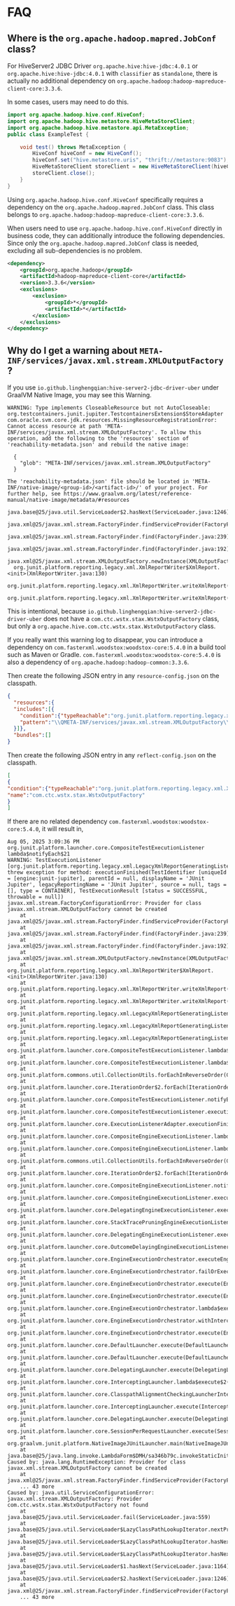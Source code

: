 # FAQ

## Where is the `org.apache.hadoop.mapred.JobConf` class?

For HiveServer2 JDBC Driver `org.apache.hive:hive-jdbc:4.0.1` or `org.apache.hive:hive-jdbc:4.0.1` with `classifier` as `standalone`,
there is actually no additional dependency on `org.apache.hadoop:hadoop-mapreduce-client-core:3.3.6`.

In some cases, users may need to do this.

```java
import org.apache.hadoop.hive.conf.HiveConf;
import org.apache.hadoop.hive.metastore.HiveMetaStoreClient;
import org.apache.hadoop.hive.metastore.api.MetaException;
public class ExampleTest {

    void test() throws MetaException {
        HiveConf hiveConf = new HiveConf();
        hiveConf.set("hive.metastore.uris", "thrift://metastore:9083");
        HiveMetaStoreClient storeClient = new HiveMetaStoreClient(hiveConf);
        storeClient.close();
    }
}
```

Using `org.apache.hadoop.hive.conf.HiveConf` specifically requires a dependency on the `org.apache.hadoop.mapred.JobConf` class. 
This class belongs to `org.apache.hadoop:hadoop-mapreduce-client-core:3.3.6`.

When users need to use `org.apache.hadoop.hive.conf.HiveConf` directly in business code, 
they can additionally introduce the following dependencies.
Since only the `org.apache.hadoop.mapred.JobConf` class is needed, excluding all sub-dependencies is no problem.

```xml
<dependency>
    <groupId>org.apache.hadoop</groupId>
    <artifactId>hadoop-mapreduce-client-core</artifactId>
    <version>3.3.6</version>
    <exclusions>
        <exclusion>
            <groupId>*</groupId>
            <artifactId>*</artifactId>
        </exclusion>
    </exclusions>
</dependency>
```

## Why do I get a warning about `META-INF/services/javax.xml.stream.XMLOutputFactory`?

If you use `io.github.linghengqian:hive-server2-jdbc-driver-uber` under GraalVM Native Image, you may see this Warning.

```shell
WARNING: Type implements CloseableResource but not AutoCloseable: org.testcontainers.junit.jupiter.TestcontainersExtension$StoreAdapter
com.oracle.svm.core.jdk.resources.MissingResourceRegistrationError: Cannot access resource at path 'META-INF/services/javax.xml.stream.XMLOutputFactory'. To allow this operation, add the following to the 'resources' section of 'reachability-metadata.json' and rebuild the native image:

  {
    "glob": "META-INF/services/javax.xml.stream.XMLOutputFactory"
  }

The 'reachability-metadata.json' file should be located in 'META-INF/native-image/<group-id>/<artifact-id>/' of your project. For further help, see https://www.graalvm.org/latest/reference-manual/native-image/metadata/#resources
  java.base@25/java.util.ServiceLoader$2.hasNext(ServiceLoader.java:1246)
  java.xml@25/javax.xml.stream.FactoryFinder.findServiceProvider(FactoryFinder.java:275)
  java.xml@25/javax.xml.stream.FactoryFinder.find(FactoryFinder.java:239)
  java.xml@25/javax.xml.stream.FactoryFinder.find(FactoryFinder.java:192)
  java.xml@25/javax.xml.stream.XMLOutputFactory.newInstance(XMLOutputFactory.java:143)
  org.junit.platform.reporting.legacy.xml.XmlReportWriter$XmlReport.<init>(XmlReportWriter.java:130)
  org.junit.platform.reporting.legacy.xml.XmlReportWriter.writeXmlReport(XmlReportWriter.java:118)
  org.junit.platform.reporting.legacy.xml.XmlReportWriter.writeXmlReport(XmlReportWriter.java:101)
```

This is intentional, 
because `io.github.linghengqian:hive-server2-jdbc-driver-uber` does not have a `com.ctc.wstx.stax.WstxOutputFactory` class, 
but only a `org.apache.hive.com.ctc.wstx.stax.WstxOutputFactory` class.

If you really want this warning log to disappear, 
you can introduce a dependency on `com.fasterxml.woodstox:woodstox-core:5.4.0` in a build tool such as Maven or Gradle.
`com.fasterxml.woodstox:woodstox-core:5.4.0` is also a dependency of `org.apache.hadoop:hadoop-common:3.3.6`.

Then create the following JSON entry in any `resource-config.json` on the classpath.

```json
{
  "resources":{
  "includes":[{
    "condition":{"typeReachable":"org.junit.platform.reporting.legacy.xml.XmlReportWriter"},
    "pattern":"\\QMETA-INF/services/javax.xml.stream.XMLOutputFactory\\E"
  }]},
  "bundles":[]
}
```

Then create the following JSON entry in any `reflect-config.json` on the classpath.

```json
[
{
"condition":{"typeReachable":"org.junit.platform.reporting.legacy.xml.XmlReportWriter"},
"name":"com.ctc.wstx.stax.WstxOutputFactory"
}
]
```

If there are no related dependency `com.fasterxml.woodstox:woodstox-core:5.4.0`, it will result in,

```shell
Aug 05, 2025 3:09:36 PM org.junit.platform.launcher.core.CompositeTestExecutionListener lambda$notifyEach$21
WARNING: TestExecutionListener [org.junit.platform.reporting.legacy.xml.LegacyXmlReportGeneratingListener] threw exception for method: executionFinished(TestIdentifier [uniqueId = [engine:junit-jupiter], parentId = null, displayName = 'JUnit Jupiter', legacyReportingName = 'JUnit Jupiter', source = null, tags = [], type = CONTAINER], TestExecutionResult [status = SUCCESSFUL, throwable = null])
javax.xml.stream.FactoryConfigurationError: Provider for class javax.xml.stream.XMLOutputFactory cannot be created
	at java.xml@25/javax.xml.stream.FactoryFinder.findServiceProvider(FactoryFinder.java:291)
	at java.xml@25/javax.xml.stream.FactoryFinder.find(FactoryFinder.java:239)
	at java.xml@25/javax.xml.stream.FactoryFinder.find(FactoryFinder.java:192)
	at java.xml@25/javax.xml.stream.XMLOutputFactory.newInstance(XMLOutputFactory.java:143)
	at org.junit.platform.reporting.legacy.xml.XmlReportWriter$XmlReport.<init>(XmlReportWriter.java:130)
	at org.junit.platform.reporting.legacy.xml.XmlReportWriter.writeXmlReport(XmlReportWriter.java:118)
	at org.junit.platform.reporting.legacy.xml.XmlReportWriter.writeXmlReport(XmlReportWriter.java:101)
	at org.junit.platform.reporting.legacy.xml.LegacyXmlReportGeneratingListener.writeXmlReportSafely(LegacyXmlReportGeneratingListener.java:117)
	at org.junit.platform.reporting.legacy.xml.LegacyXmlReportGeneratingListener.writeXmlReportInCaseOfRoot(LegacyXmlReportGeneratingListener.java:110)
	at org.junit.platform.reporting.legacy.xml.LegacyXmlReportGeneratingListener.executionFinished(LegacyXmlReportGeneratingListener.java:104)
	at org.junit.platform.launcher.core.CompositeTestExecutionListener.lambda$executionFinished$10(CompositeTestExecutionListener.java:74)
	at org.junit.platform.launcher.core.CompositeTestExecutionListener.lambda$notifyEach$21(CompositeTestExecutionListener.java:110)
	at org.junit.platform.commons.util.CollectionUtils.forEachInReverseOrder(CollectionUtils.java:263)
	at org.junit.platform.launcher.core.IterationOrder$2.forEach(IterationOrder.java:30)
	at org.junit.platform.launcher.core.CompositeTestExecutionListener.notifyEach(CompositeTestExecutionListener.java:108)
	at org.junit.platform.launcher.core.CompositeTestExecutionListener.executionFinished(CompositeTestExecutionListener.java:73)
	at org.junit.platform.launcher.core.ExecutionListenerAdapter.executionFinished(ExecutionListenerAdapter.java:57)
	at org.junit.platform.launcher.core.CompositeEngineExecutionListener.lambda$executionFinished$6(CompositeEngineExecutionListener.java:60)
	at org.junit.platform.launcher.core.CompositeEngineExecutionListener.lambda$notifyEach$13(CompositeEngineExecutionListener.java:82)
	at org.junit.platform.commons.util.CollectionUtils.forEachInReverseOrder(CollectionUtils.java:263)
	at org.junit.platform.launcher.core.IterationOrder$2.forEach(IterationOrder.java:30)
	at org.junit.platform.launcher.core.CompositeEngineExecutionListener.notifyEach(CompositeEngineExecutionListener.java:80)
	at org.junit.platform.launcher.core.CompositeEngineExecutionListener.executionFinished(CompositeEngineExecutionListener.java:59)
	at org.junit.platform.launcher.core.DelegatingEngineExecutionListener.executionFinished(DelegatingEngineExecutionListener.java:47)
	at org.junit.platform.launcher.core.StackTracePruningEngineExecutionListener.executionFinished(StackTracePruningEngineExecutionListener.java:46)
	at org.junit.platform.launcher.core.DelegatingEngineExecutionListener.executionFinished(DelegatingEngineExecutionListener.java:47)
	at org.junit.platform.launcher.core.OutcomeDelayingEngineExecutionListener.reportEngineOutcome(OutcomeDelayingEngineExecutionListener.java:69)
	at org.junit.platform.launcher.core.EngineExecutionOrchestrator.executeEngine(EngineExecutionOrchestrator.java:233)
	at org.junit.platform.launcher.core.EngineExecutionOrchestrator.failOrExecuteEngine(EngineExecutionOrchestrator.java:204)
	at org.junit.platform.launcher.core.EngineExecutionOrchestrator.execute(EngineExecutionOrchestrator.java:172)
	at org.junit.platform.launcher.core.EngineExecutionOrchestrator.execute(EngineExecutionOrchestrator.java:101)
	at org.junit.platform.launcher.core.EngineExecutionOrchestrator.lambda$execute$0(EngineExecutionOrchestrator.java:64)
	at org.junit.platform.launcher.core.EngineExecutionOrchestrator.withInterceptedStreams(EngineExecutionOrchestrator.java:150)
	at org.junit.platform.launcher.core.EngineExecutionOrchestrator.execute(EngineExecutionOrchestrator.java:63)
	at org.junit.platform.launcher.core.DefaultLauncher.execute(DefaultLauncher.java:109)
	at org.junit.platform.launcher.core.DefaultLauncher.execute(DefaultLauncher.java:100)
	at org.junit.platform.launcher.core.DelegatingLauncher.execute(DelegatingLauncher.java:52)
	at org.junit.platform.launcher.core.InterceptingLauncher.lambda$execute$2(InterceptingLauncher.java:47)
	at org.junit.platform.launcher.core.ClasspathAlignmentCheckingLauncherInterceptor.intercept(ClasspathAlignmentCheckingLauncherInterceptor.java:25)
	at org.junit.platform.launcher.core.InterceptingLauncher.execute(InterceptingLauncher.java:46)
	at org.junit.platform.launcher.core.DelegatingLauncher.execute(DelegatingLauncher.java:52)
	at org.junit.platform.launcher.core.SessionPerRequestLauncher.execute(SessionPerRequestLauncher.java:73)
	at org.graalvm.junit.platform.NativeImageJUnitLauncher.main(NativeImageJUnitLauncher.java:132)
	at java.base@25/java.lang.invoke.LambdaForm$DMH/sa346b79c.invokeStaticInit(LambdaForm$DMH)
Caused by: java.lang.RuntimeException: Provider for class javax.xml.stream.XMLOutputFactory cannot be created
	at java.xml@25/javax.xml.stream.FactoryFinder.findServiceProvider(FactoryFinder.java:288)
	... 43 more
Caused by: java.util.ServiceConfigurationError: javax.xml.stream.XMLOutputFactory: Provider com.ctc.wstx.stax.WstxOutputFactory not found
	at java.base@25/java.util.ServiceLoader.fail(ServiceLoader.java:559)
	at java.base@25/java.util.ServiceLoader$LazyClassPathLookupIterator.nextProviderClass(ServiceLoader.java:1090)
	at java.base@25/java.util.ServiceLoader$LazyClassPathLookupIterator.hasNextService(ServiceLoader.java:1099)
	at java.base@25/java.util.ServiceLoader$LazyClassPathLookupIterator.hasNext(ServiceLoader.java:1142)
	at java.base@25/java.util.ServiceLoader$1.hasNext(ServiceLoader.java:1164)
	at java.base@25/java.util.ServiceLoader$2.hasNext(ServiceLoader.java:1246)
	at java.xml@25/javax.xml.stream.FactoryFinder.findServiceProvider(FactoryFinder.java:275)
	... 43 more
```
